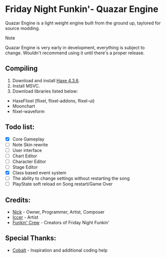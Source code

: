<!--This is the markdown readme. View the pretty format on the webpage-->

# Friday Night Funkin'- Quazar Engine
Quazar Engine is a light weight engine built from the ground up, taylored for source modding.

> [!NOTE]
> Quazar Engine is very early in development, everything is subject to change. Wouldn't recommend using it until there's a proper release.

## Compiling

1. Download and install [Haxe 4.3.6](https://haxe.org/).
2. Install MSVC.
3. Download libraries listed below:

* HaxeFlixel (flixel, flixel-addons, flixel-ui)
* Moonchart
* flixel-waveform

## Todo list:
- [x] Core Gameplay
- [ ] Note Skin rewrite
- [ ] User interface
- [ ] Chart Editor
- [ ] Character Editor
- [ ] Stage Editor
- [x] Class based event system
- [ ] The ability to change settings without restarting the song
- [ ] PlayState soft reload on Song restart/Game Over

## Credits:
* [Nick](https://x.com/nickngc) - Owner, Programmer, Artist, Composer
* [Iccer](https://x.com/iccerDraws) - Artist
* [Funkin' Crew](https://fridaynightfunkin.wiki.gg/wiki/The_Funkin%27_Crew_Inc.) - Creators of Friday Night Funkin'

## Special Thanks:
* [Cobalt](https://github.com/CCobaltDev) - Inspiration and additional coding help
